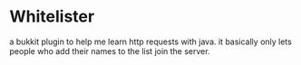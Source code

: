 # Whitelister
a bukkit plugin to help me learn http requests with java.
it basically only lets people who add their names to the list join the server.